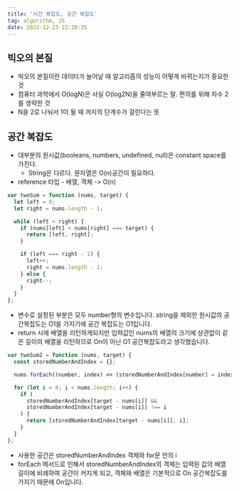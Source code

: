 ```yaml
---
title: '시간 복잡도, 공간 복잡도'
tag: algorithm, JS
date: 2022-12-23 22:20:35
---
```


## 빅오의 본질

- 빅오의 본질이란 데이터가 늘어날 때 알고리즘의 성능이 어떻게 바뀌는지가 중요한 것
- 컴퓨터 과학에서 O(logN)은 사실 O(log2N)을 줄여부르는 말. 편의를 위해 차수 2를 생략한 것
- N을 2로 나눠서 1이 될 때 까지의 단계수가 걸린다는 뜻

## 공간 복잡도

- 대부분의 원시값(booleans, numbers, undefined, null)은 constant space를 가진다.
  - String은 다르다. 문자열은 O(n)공간이 필요하다.
- reference 타입 - 배열, 객체 -> O(n)

```js
var twoSum = function (nums, target) {
  let left = 0;
  let right = nums.length - 1;

  while (left < right) {
    if (nums[left] + nums[right] === target) {
      return [left, right];
    }

    if (left === right - 1) {
      left++;
      right = nums.length - 1;
    } else {
      right--;
    }
  }
};
```

- 변수로 설정된 부분은 모두 number형의 변수입니다. string을 제외한 원시값의 공간복잡도는 O1을 가지기에 공간 복잡도는 O1입니다.
- return 시에 배열을 리턴하게되지만 입력값인 nums의 배열의 크기에 상관없이 같은 길이의 배열을 리턴하므로 On이 아닌 O1 공간복잡도라고 생각했습니다.

```js
var twoSum2 = function (nums, target) {
  const storedNumberAndIndex = {};

  nums.forEach((number, index) => (storedNumberAndIndex[number] = index));

  for (let i = 0; i < nums.length; i++) {
    if (
      storedNumberAndIndex[target - nums[i]] &&
      storedNumberAndIndex[target - nums[i]] !== i
    ) {
      return [storedNumberAndIndex[target - nums[i]], i];
    }
  }
};
```

- 사용한 공간은 storedNumberAndIndex 객체와 for문 안의 i
- forEach 메서드로 인해서 storedNumberAndIndex의 객체는 입력된 값의 배열 길이에 비례하여 공간이 커지게 되고, 객체와 배열은 기본적으로 On 공간복잡도를 가지기 때문에 On입니다.
